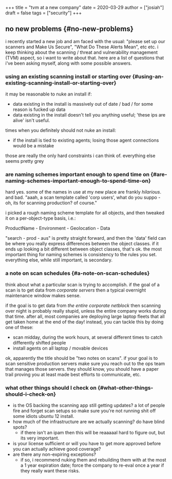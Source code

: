 +++
title = "tvm at a new company"
date = 2020-03-29
author = ["josiah"]
draft = false
tags = ["security"]
+++

## no new problems {#no-new-problems}

i recently started a new job and am faced with the usual: "please set up our scanners and Make Us Secure", "What Do These Alerts Mean", etc etc. i keep thinking about the scanning / threat and vulnerability management (TVM) aspect, so i want to write about that. here are a list of questions that i've been asking myself, along with some possible answers.


### using an existing scanning install or starting over {#using-an-existing-scanning-install-or-starting-over}

it may be reasonable to nuke an install if:

-   data existing in the install is massively out of date / bad / for some reason is fucked up data
-   data existing in the install doesn't tell you anything useful; 'these ips are alive' isn't useful.

times when you definitely should not nuke an install:

-   if the install is tied to existing agents; losing those agent connections would be a mistake

those are really the only hard constraints i can think of. everything else seems pretty grey


### are naming schemes important enough to spend time on {#are-naming-schemes-important-enough-to-spend-time-on}

hard yes. some of the names in use at my new place are frankly _hilarious_. and bad. "aaah, a scan template called 'corp users', what do you suppo - oh, its for scanning production? of course."

i picked a rough naming scheme template for all objects, and then tweaked it on a per-object-type basis, i.e.:

ProductName - Environment - Geolocation - Data

"search - prod - aus" is pretty straight forward, and then the 'data' field can be where you really express differences between the object classes. if it ends up looking a bit different between object classes, that's ok. the most important thing for naming schemes is consistency to the rules you set. everything else, while still important, is secondary.


### a note on scan schedules {#a-note-on-scan-schedules}

think about what a particular scan is trying to accomplish. if the goal of a scan is to get data from _corporate servers_ then a typical overnight maintenance window makes sense.

if the goal is to get data from _the entire corporate netblock_ then scanning over night is probably really stupid, unless the entire company works during that time. after all, most companies are deploying large laptop fleets that all get taken home at the end of the day! instead, you can tackle this by doing one of these:

-   scan midday, during the work hours, at several different times to catch differently shifted people
-   install agents on all laptop / movable devices

ok, apparently the title should be "two notes on scans". if your goal is to scan sensitive production servers make sure you reach out to the ops team that manages those servers. they should know, you should have a paper trail proving you at least made best efforts to communicate, etc.


### what other things should I check on {#what-other-things-should-i-check-on}

-   is the OS backing the scanning app still getting updates? a lot of people fire and forget scan setups so make sure you're not running shit off some idiots ubuntu 12 install.
-   how much of the infrastructure are we actually scanning? do have blind spots?
    -   if there isn't an ipam then this will be reaaaaal hard to figure out, but its very important.
-   is your license sufficient or will you have to get more approved before you can actually achieve good coverage?
-   are there any non-expiring exceptions?
    -   if so, i recommend nuking them and rebuilding them with at the most a 1 year expiration date; force the company to re-eval once a year if they really want these risks.

